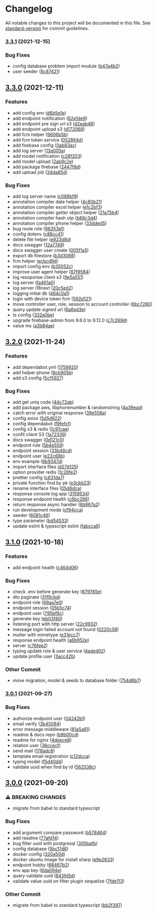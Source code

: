 # Changelog

All notable changes to this project will be documented in this file. See [standard-version](https://github.com/conventional-changelog/standard-version) for commit guidelines.

### [3.3.1](https://github.com/masb0ymas/expresso/compare/v3.3.0...v3.3.1) (2021-12-15)


### Bug Fixes

* config database problem import module ([b47a4b2](https://github.com/masb0ymas/expresso/commit/b47a4b22f401bf22a6942bd7dedfedfbbc84aec3))
* user seeder ([8c87421](https://github.com/masb0ymas/expresso/commit/8c8742184792557fdee09d79caab23406ca621cd))

## [3.3.0](https://github.com/masb0ymas/expresso/compare/v3.2.0...v3.3.0) (2021-12-11)


### Features

* add config env ([d6b5e1e](https://github.com/masb0ymas/expresso/commit/d6b5e1e29a3b08da33fc4e3d9ffa5d55f30f6644))
* add endpoint notification ([62e1de9](https://github.com/masb0ymas/expresso/commit/62e1de9ff13d793c89a5c442865e23c19efc5516))
* add endpoint pre sign url s3 ([d2eab46](https://github.com/masb0ymas/expresso/commit/d2eab46b604dc93b22665abcc995bd66a65dc7e9))
* add endpoint upload s3 ([d172068](https://github.com/masb0ymas/expresso/commit/d172068260cb4b11d55c271127fbbf91b36dab4b))
* add fcm helper ([9606b5b](https://github.com/masb0ymas/expresso/commit/9606b5b063de1d5ba47a55b4fb4bc1f9b2c6e313))
* add fcm token service ([052864d](https://github.com/masb0ymas/expresso/commit/052864d44b7e161e43b3b955d4840fd246bdd077))
* add firebase config ([0ab83ac](https://github.com/masb0ymas/expresso/commit/0ab83acc16765960c4764f116cef1619c476ffde))
* add log server ([13a005a](https://github.com/masb0ymas/expresso/commit/13a005aaddff0ac0b1925e16251ca51492531a31))
* add model notification ([c28f203](https://github.com/masb0ymas/expresso/commit/c28f20325634e92c0db9e1cb36627e14241ad7ea))
* add model upload ([2ab9c2e](https://github.com/masb0ymas/expresso/commit/2ab9c2e0763b42d72d0e69b2db3d5b103daa0e76))
* add package firebase ([2447f8d](https://github.com/masb0ymas/expresso/commit/2447f8dd801fb79df32829422715182bf4b33e36))
* add upload job ([34da85d](https://github.com/masb0ymas/expresso/commit/34da85d6e1b37ec77671c28076a08cae420203c8))


### Bug Fixes

* add log server name ([c088bf9](https://github.com/masb0ymas/expresso/commit/c088bf968a73f572acc5cd9926e684f6ab8ca146))
* annotation compiler date helper ([4c80b21](https://github.com/masb0ymas/expresso/commit/4c80b21e0642553a6f3e3ac8e702d031636991e7))
* annotation compiler excel helper ([e1c2bf3](https://github.com/masb0ymas/expresso/commit/e1c2bf31e83d0080539e77e0bcf2113edf4e0eae))
* annotation compiler getter object helper ([21a75b4](https://github.com/masb0ymas/expresso/commit/21a75b4d4d4cc945dd138d0bcdfa656ecf07f0db))
* annotation compiler hash otp ([b88c3d4](https://github.com/masb0ymas/expresso/commit/b88c3d45eee6d59c052abe639f92001e519fb2c9))
* annotation compiler phone helper ([33dded5](https://github.com/masb0ymas/expresso/commit/33dded5c28e72d7e50b41631cdd12033e161c47f))
* bug route role ([98353ef](https://github.com/masb0ymas/expresso/commit/98353efb1ba132384d3894451a9aefa8f3e27171))
* config dotenv ([c88cc41](https://github.com/masb0ymas/expresso/commit/c88cc4117a8e0886d8cf7099579324e3372c1a56))
* delete file helper ([e923d8d](https://github.com/masb0ymas/expresso/commit/e923d8d248a123ec493163c898bcbb38a3e76046))
* docs swagger ([12a7749](https://github.com/masb0ymas/expresso/commit/12a77491d51af0b6f80798f2f45739778722af28))
* docs swagger user create ([005f1a5](https://github.com/masb0ymas/expresso/commit/005f1a591c819d3da63518d49a9659d32d4ccee7))
* export db firestore ([b3d3068](https://github.com/masb0ymas/expresso/commit/b3d30682fe751e52842bb70fcdd5f2577a2d9826))
* fcm helper ([ecbcd9d](https://github.com/masb0ymas/expresso/commit/ecbcd9d9268c79e067c8bd97c1db1edc7da5f624))
* import config env ([b35052c](https://github.com/masb0ymas/expresso/commit/b35052c512d38df4fea111b41ef075f05f9ebe3d))
* improve user agent helper ([87f9584](https://github.com/masb0ymas/expresso/commit/87f9584e89c169ccf8a6a765df108b62041f7a67))
* log resoponse client s3 ([9e5a551](https://github.com/masb0ymas/expresso/commit/9e5a551c3ada14a2e93e387828a20ba870a69866))
* log server ([fa461a0](https://github.com/masb0ymas/expresso/commit/fa461a0dfb682ef57ab5996e0c13c3a5fa5c4e90))
* log server i18next ([20c5ed2](https://github.com/masb0ymas/expresso/commit/20c5ed2a141b5192ba2e565577384a616f064297))
* logging initial db ([464c0a1](https://github.com/masb0ymas/expresso/commit/464c0a112069f6d25d4e21404c556b40bc679503))
* login with device token fcm ([592d121](https://github.com/masb0ymas/expresso/commit/592d121b40be1b4dedae2e0b38432f5446f61c4f))
* move controller user, role, session to account controller ([6bc7260](https://github.com/masb0ymas/expresso/commit/6bc7260eb90e36ef3fdfce0d2340b0481de2d78c))
* query update signed url ([6a6ed3e](https://github.com/masb0ymas/expresso/commit/6a6ed3e5b648c4eaeaf00f20580003807e22aa25))
* ts config ([332a0be](https://github.com/masb0ymas/expresso/commit/332a0be61996a90108900f21254ed7d06f22f6c8))
* upgrade firebase-admin from 9.6.0 to 9.12.0 ([c7c269d](https://github.com/masb0ymas/expresso/commit/c7c269da34842c7c409a070390a4274d31d89ef9))
* value ms ([a3b84ae](https://github.com/masb0ymas/expresso/commit/a3b84ae39816bb07eab7f0f14440089d990ebbfe))

## [3.2.0](https://github.com/masb0ymas/expresso/compare/v3.1.0...v3.2.0) (2021-11-24)


### Features

* add dependabot.yml ([1759920](https://github.com/masb0ymas/expresso/commit/1759920e976e8c5480e7bab50f22ffbf7679c57c))
* add helper phone ([8cb905b](https://github.com/masb0ymas/expresso/commit/8cb905b3de9d93192204d056581f0f0f1c13d32f))
* add s3 config ([5cf5927](https://github.com/masb0ymas/expresso/commit/5cf5927a938103c901f0c456923bba430472aef6))


### Bug Fixes

* add get uniq code ([44c72ab](https://github.com/masb0ymas/expresso/commit/44c72abeee6e1c5da69c769e1ce9a6057cbab6d2))
* add package aws, libphonenumber & randomstring ([4a39ead](https://github.com/masb0ymas/expresso/commit/4a39ead9e4de59e616fc6cba5022a061a322feee))
* catch error with original response ([39e558a](https://github.com/masb0ymas/expresso/commit/39e558a73cd2d68d2da441956ed1e82fb5674296))
* config axios ([5d5d922](https://github.com/masb0ymas/expresso/commit/5d5d9221773d3706dcd044b24d2e2603a30cc7d9))
* config dependabot ([f9fefcf](https://github.com/masb0ymas/expresso/commit/f9fefcfc3aa741a826052f9ad28dcb3e22156110))
* config s3 & redis ([1c91cae](https://github.com/masb0ymas/expresso/commit/1c91cae0f7fbb130c6263d15db129c299d548a37))
* confit client S3 ([1a72339](https://github.com/masb0ymas/expresso/commit/1a72339d57cb1508e25ba7f71b87218bae0643fd))
* docs swagger ([0d121c0](https://github.com/masb0ymas/expresso/commit/0d121c08774adc271412940f341a5d01c51f8dc6))
* endpoint role ([5b4e559](https://github.com/masb0ymas/expresso/commit/5b4e559345f8741a93d888a345af5edb4e28e7a6))
* endpoint session ([33b48cd](https://github.com/masb0ymas/expresso/commit/33b48cd97da924ab2608d20d7abb0e3d98840fbb))
* endpoint user ([e22c68b](https://github.com/masb0ymas/expresso/commit/e22c68b9f8547d8e249a49f1c4939e0147275fdb))
* env example ([6b9347d](https://github.com/masb0ymas/expresso/commit/6b9347dbf549f474d10a440305462b95155e66c6))
* import interface files ([d27d125](https://github.com/masb0ymas/expresso/commit/d27d12518392dc7f2e2b52b454946b038cf323b9))
* option provider redis ([1c28fe2](https://github.com/masb0ymas/expresso/commit/1c28fe27660d502c9f000f7fdbd51ebdcc6ca3f9))
* prettier config ([c631da7](https://github.com/masb0ymas/expresso/commit/c631da79055e3bcefdd5abf648ab90deccd74f7a))
* private function find by pk ([e3cbb23](https://github.com/masb0ymas/expresso/commit/e3cbb2306c42c28c029d82321e8fdbd12c07e937))
* rename interface files ([05d6dca](https://github.com/masb0ymas/expresso/commit/05d6dca5e6f2de7190f6cfebfd0a9dae635d877a))
* response console log app ([3159534](https://github.com/masb0ymas/expresso/commit/315953426667a381179292bc8f023c907789d2b7))
* response endpoint health ([c6bc286](https://github.com/masb0ymas/expresso/commit/c6bc2866c902aaa46ee5812e0e997b737b6afa40))
* return response async handler ([6b967a2](https://github.com/masb0ymas/expresso/commit/6b967a2765581a9dc2ddc8a8395293a6a734414c))
* run development mode ([cf94cca](https://github.com/masb0ymas/expresso/commit/cf94cca11c788224c05833dcc74c84a55fb2466d))
* seeder ([6081c46](https://github.com/masb0ymas/expresso/commit/6081c46b3d0d73b0b4feebe92983a298eb2ff001))
* type parameter ([bd54533](https://github.com/masb0ymas/expresso/commit/bd54533fb473c26744898cb5dc562fb6adbba502))
* update eslint & typescript eslint ([fabcca6](https://github.com/masb0ymas/expresso/commit/fabcca67064bebc490d231eea8c4e322d8b34bb3))

## [3.1.0](https://github.com/masb0ymas/expresso/compare/v3.0.1...v3.1.0) (2021-10-18)


### Features

* add endpoint health ([c464d06](https://github.com/masb0ymas/expresso/commit/c464d067aa4c62d2a2edbd884c9b9a862910f2c3))


### Bug Fixes

* check .env before generate key ([879785e](https://github.com/masb0ymas/expresso/commit/879785ec4152ab9c55531f102223739a146f3d6b))
* dto paginate ([31f9cbd](https://github.com/masb0ymas/expresso/commit/31f9cbd13f98e966ecea44f4b05e607bedf689c0))
* endpoint role ([69aa7e0](https://github.com/masb0ymas/expresso/commit/69aa7e0174134cf6a72e39828463ece4b5b10f20))
* endpoint session ([05b5c74](https://github.com/masb0ymas/expresso/commit/05b5c749eb5806087085394ffc9973ba7d6a56b1))
* endpoint user ([795bf8c](https://github.com/masb0ymas/expresso/commit/795bf8c9307546bd96778000ebb139f108e05954))
* generate key ([eb03f80](https://github.com/masb0ymas/expresso/commit/eb03f80ac6ce1d9e6dbbdde605c9714c0d9b5393))
* listening port with http server ([22c9932](https://github.com/masb0ymas/expresso/commit/22c9932467ad6d4d1d85db726d2ab9b34447d279))
* message login failed account not found ([0220c58](https://github.com/masb0ymas/expresso/commit/0220c588089d58287db4b2b12b02964faccceb57))
* multer with mimetype ([e31ecc7](https://github.com/masb0ymas/expresso/commit/e31ecc77d47bef299c6ffb5a9b2f345f8f14c7fe))
* response endpoint health ([a6b952e](https://github.com/masb0ymas/expresso/commit/a6b952e82b286b35b3e48c59289ee5180f802c94))
* server ([c76fee2](https://github.com/masb0ymas/expresso/commit/c76fee209c3c29aee5777359d8318f14fe4bfd9a))
* typing update role & user service ([4aded02](https://github.com/masb0ymas/expresso/commit/4aded025f4bb30137edda66ca2295263df10fc09))
* update profile user ([3acc42b](https://github.com/masb0ymas/expresso/commit/3acc42bd99ea0d5898ae25130946e5c56940d59b))


### Other Commit

* move migration, model & seeds to database folder ([754d6b7](https://github.com/masb0ymas/expresso/commit/754d6b78f959c58b25e3a6e2085c396c2b814ff7))

### [3.0.1](https://github.com/masb0ymas/expresso/compare/v3.0.0...v3.0.1) (2021-09-27)


### Bug Fixes

* authorize endpoint user ([04242b1](https://github.com/masb0ymas/expresso/commit/04242b150866942954f5f64f0e40ad53381ae45a))
* email verify ([3b45094](https://github.com/masb0ymas/expresso/commit/3b45094942836ffb0e321f511d684cc35ede0c0a))
* error message middleware ([81a5a61](https://github.com/masb0ymas/expresso/commit/81a5a61a790b245b803f219cba42051c6d44ab75))
* readme & docs repo ([b9b00cd](https://github.com/masb0ymas/expresso/commit/b9b00cdd16a62854be9a4856b59b02a25c7db6c5))
* readme for nginx ([4deece8](https://github.com/masb0ymas/expresso/commit/4deece8139c65e4c6f1b26216af6656a4065821f))
* relation user ([36ccecf](https://github.com/masb0ymas/expresso/commit/36ccecf04be88005611758f129fda7895931ef9c))
* send mail ([178adc8](https://github.com/masb0ymas/expresso/commit/178adc8e422fe77b7d60639f2e59fe53c0cbc972))
* template email registration ([c12dcca](https://github.com/masb0ymas/expresso/commit/c12dccaddaec4ffd93dc6a04402deefd369281ce))
* typing model ([f5d40d4](https://github.com/masb0ymas/expresso/commit/f5d40d4e943eeb322764a0d492c55561502d3fb4))
* validate uuid when find by id ([562538c](https://github.com/masb0ymas/expresso/commit/562538c4716786d3c4f6d0af9e547b2003949629))

## [3.0.0](https://github.com/masb0ymas/expresso/compare/v2.25.1...v3.0.0) (2021-09-20)


### ⚠ BREAKING CHANGES

* migrate from babel to standard typescript

### Bug Fixes

* add argument compare password ([b578464](https://github.com/masb0ymas/expresso/commit/b57846433edb6c07b5aebe76abfca6e6de260d87))
* add readme ([77afd14](https://github.com/masb0ymas/expresso/commit/77afd1492b7ac3ab0bf1f5c453a8d4d195f4277c))
* bug filter uuid with postgresql ([305bafb](https://github.com/masb0ymas/expresso/commit/305bafb019512e969f6cd85c5b42d622466b393a))
* config database ([5bc17d6](https://github.com/masb0ymas/expresso/commit/5bc17d60217597bd222e2d33568b324d60eea27d))
* docker config ([320a50d](https://github.com/masb0ymas/expresso/commit/320a50d6fdf6457ad599bf34c639b70252d805e5))
* docker ubuntu image for install sharp ([e9e2633](https://github.com/masb0ymas/expresso/commit/e9e263322dc99d648e08ae1fe7d6aa6905ae629d))
* endpoint hobby ([68467b2](https://github.com/masb0ymas/expresso/commit/68467b228d7fe0ed0b391c6f136c79d56cd23b19))
* env app key ([6da094e](https://github.com/masb0ymas/expresso/commit/6da094eeb8841820c186500ece6009b1f306ba97))
* query validate uuid ([843fd5d](https://github.com/masb0ymas/expresso/commit/843fd5d498931e5db537e4c5013e1f3886d2b93b))
* validate value uuid on filter plugin sequelize ([7fde113](https://github.com/masb0ymas/expresso/commit/7fde1136667a13d477fa56842ed29075b20b4480))


### Other Commit

* migrate from babel to standard typescript ([bb2f397](https://github.com/masb0ymas/expresso/commit/bb2f3979d00bef55fdea7dd05627d89fb13c45a8))
